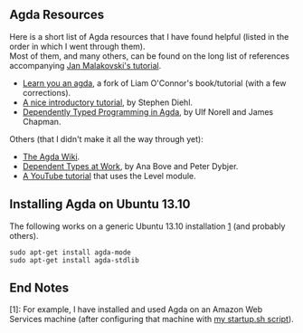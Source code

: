 ## Agda Resources

Here is a short list of Agda resources that I have found helpful (listed in the order in which I went through them).  
Most of them, and many others, can be found on the long list of references accompanying [Jan Malakovski's tutorial](http://oxij.org/note/BrutalDepTypes/).  

+ [Learn you an agda](https://github.com/williamdemeo/learn-you-an-agda), a fork of Liam O'Connor's book/tutorial (with a few corrections).
+ [A nice introductory tutorial](http://www.stephendiehl.com/posts/agda.html), by Stephen Diehl.
+ [Dependently Typed Programming in Agda](http://www.cse.chalmers.se/~ulfn/papers/afp08/tutorial.pdf), by Ulf Norell and James Chapman.

Others (that I didn't make it all the way through yet):

+ [The Agda Wiki](http://wiki.portal.chalmers.se/agda/pmwiki.php?n=Main.HomePage).
+ [Dependent Types at Work](http://www.cse.chalmers.se/~peterd/papers/DependentTypesAtWork.pdf), by Ana Bove and Peter Dybjer. 
+ [A YouTube tutorial](http://www.youtube.com/watch?v=SQama_q9qtQ&feature=share) that uses the Level module.


## Installing Agda on Ubuntu 13.10

The following works on a generic Ubuntu 13.10 installation [1](#end-notes) (and probably others).

    sudo apt-get install agda-mode
	sudo apt-get install agda-stdlib

## End Notes

[1]: For example, I have installed and used Agda on an Amazon Web Services machine (after configuring that machine with [my startup.sh script](https://github.com/williamdemeo/dotfiles.wjd)).
